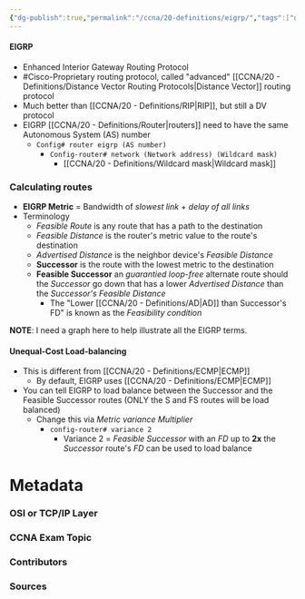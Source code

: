 ```yaml
---
{"dg-publish":true,"permalink":"/ccna/20-definitions/eigrp/","tags":["defs_ccna"],"created":"2023-11-05T10:55:11.000-08:00","updated":"2023-11-08T14:33:45.000-08:00"}
---
```


#### EIGRP
- Enhanced Interior Gateway Routing Protocol
- #Cisco-Proprietary  routing protocol, called "advanced" [[CCNA/20 - Definitions/Distance Vector Routing Protocols\|Distance Vector]] routing protocol
- Much better than [[CCNA/20 - Definitions/RIP\|RIP]], but still a DV protocol
- EIGRP [[CCNA/20 - Definitions/Router\|routers]] need to have the same Autonomous System (AS) number
	- `Config# router eigrp (AS number)`
		- `Config-router# network (Network address) (Wildcard mask)`
			- [[CCNA/20 - Definitions/Wildcard mask\|Wildcard mask]]

### Calculating routes
- **EIGRP Metric** = Bandwidth of *slowest link* + *delay of all links*
- Terminology
	- *Feasible Route* is any route that has a path to the destination
	- *Feasible Distance* is the router's metric value to the route's destination
	- *Advertised Distance* is the neighbor device's *Feasible Distance*
	- **Successor** is the route with the lowest metric to the destination
	- **Feasible Successor** an *guarantied loop-free* alternate route should the *Successor* go down that has a lower *Advertised Distance* than the *Successor's Feasible Distance*
		- The "Lower [[CCNA/20 - Definitions/AD\|AD]] than Successor's FD" is known as the *Feasibility condition*

**NOTE**: I need a graph here to help illustrate all the EIGRP terms.

#### Unequal-Cost Load-balancing
- This is different from [[CCNA/20 - Definitions/ECMP\|ECMP]]
	- By default, EIGRP uses [[CCNA/20 - Definitions/ECMP\|ECMP]]
- You can tell EIGRP to load balance between the Successor and the Feasible Successor routes (ONLY the S and FS routes will be load balanced)
	- Change this via *Metric variance Multiplier*
		- `config-router# variance 2`
			- Variance 2 = *Feasible Successor* with an *FD* up to **2x** the *Successor* route's *FD* can be used to load balance


# Metadata
### OSI or TCP/IP Layer

### CCNA Exam Topic

### Contributors

### Sources

